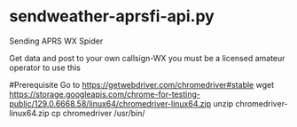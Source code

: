 # sendweather-aprsfi-api.py
Sending APRS WX Spider

Get data and post to your own callsign-WX 
you must be a licensed amateur operator to use this

#Prerequisite
Go to https://getwebdriver.com/chromedriver#stable
wget https://storage.googleapis.com/chrome-for-testing-public/129.0.6668.58/linux64/chromedriver-linux64.zip
unzip chromedriver-linux64.zip
cp chromedriver /usr/bin/
